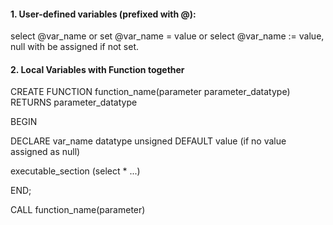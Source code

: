 #### 1. User-defined variables (prefixed with @): 
select @var_name or set @var_name = value or select @var_name := value, null with be assigned if not set. 

#### 2. Local Variables with Function together
CREATE FUNCTION function_name(parameter parameter_datatype) 
RETURNS parameter_datatype

BEGIN

   DECLARE var_name datatype unsigned DEFAULT value (if no value assigned as null) 

   executable_section (select * ...)

END;

CALL function_name(parameter)

